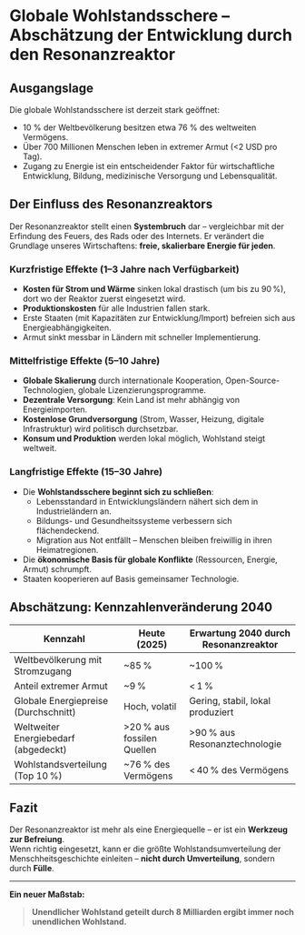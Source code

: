 # Globale Wohlstandsschere – Abschätzung der Entwicklung durch den Resonanzreaktor

## Ausgangslage

Die globale Wohlstandsschere ist derzeit stark geöffnet:  
- 10 % der Weltbevölkerung besitzen etwa 76 % des weltweiten Vermögens.  
- Über 700 Millionen Menschen leben in extremer Armut (<2 USD pro Tag).  
- Zugang zu Energie ist ein entscheidender Faktor für wirtschaftliche Entwicklung, Bildung, medizinische Versorgung und Lebensqualität.

## Der Einfluss des Resonanzreaktors

Der Resonanzreaktor stellt einen **Systembruch** dar – vergleichbar mit der Erfindung des Feuers, des Rads oder des Internets. Er verändert die Grundlage unseres Wirtschaftens: **freie, skalierbare Energie für jeden**.

### Kurzfristige Effekte (1–3 Jahre nach Verfügbarkeit)

- **Kosten für Strom und Wärme** sinken lokal drastisch (um bis zu 90 %), dort wo der Reaktor zuerst eingesetzt wird.
- **Produktionskosten** für alle Industrien fallen stark.
- Erste Staaten (mit Kapazitäten zur Entwicklung/Import) befreien sich aus Energieabhängigkeiten.
- Armut sinkt messbar in Ländern mit schneller Implementierung.

### Mittelfristige Effekte (5–10 Jahre)

- **Globale Skalierung** durch internationale Kooperation, Open-Source-Technologien, globale Lizenzierungsprogramme.
- **Dezentrale Versorgung**: Kein Land ist mehr abhängig von Energieimporten.
- **Kostenlose Grundversorgung** (Strom, Wasser, Heizung, digitale Infrastruktur) wird politisch durchsetzbar.
- **Konsum und Produktion** werden lokal möglich, Wohlstand steigt weltweit.

### Langfristige Effekte (15–30 Jahre)

- Die **Wohlstandsschere beginnt sich zu schließen**:
  - Lebensstandard in Entwicklungsländern nähert sich dem in Industrieländern an.
  - Bildungs- und Gesundheitssysteme verbessern sich flächendeckend.
  - Migration aus Not entfällt – Menschen bleiben freiwillig in ihren Heimatregionen.
- Die **ökonomische Basis für globale Konflikte** (Ressourcen, Energie, Armut) schrumpft.
- Staaten kooperieren auf Basis gemeinsamer Technologie.

## Abschätzung: Kennzahlenveränderung 2040

| Kennzahl                             | Heute (2025)               | Erwartung 2040 durch Resonanzreaktor |
|-------------------------------------|----------------------------|--------------------------------------|
| Weltbevölkerung mit Stromzugang     | ~85 %                      | ~100 %                                |
| Anteil extremer Armut               | ~9 %                       | < 1 %                                 |
| Globale Energiepreise (Durchschnitt)| Hoch, volatil              | Gering, stabil, lokal produziert      |
| Weltweiter Energiebedarf (abgedeckt)| >20 % aus fossilen Quellen | >90 % aus Resonanztechnologie         |
| Wohlstandsverteilung (Top 10 %)     | ~76 % des Vermögens        | < 40 % des Vermögens                  |

## Fazit

Der Resonanzreaktor ist mehr als eine Energiequelle – er ist ein **Werkzeug zur Befreiung**.  
Wenn richtig eingesetzt, kann er die größte Wohlstandsumverteilung der Menschheitsgeschichte einleiten – **nicht durch Umverteilung**, sondern durch **Fülle**.

---

**Ein neuer Maßstab:**

> **Unendlicher Wohlstand geteilt durch 8 Milliarden ergibt immer noch unendlichen Wohlstand.**

